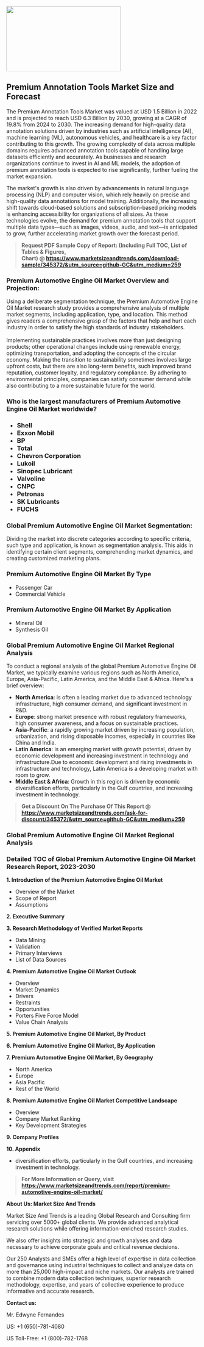 <p><img class="alignnone size-medium wp-image-20088" src="https://ffe5etoiles.com/wp-content/uploads/2024/12/MST1-300x171.png" alt="" width="300" height="171" /></p><h2>Premium Annotation Tools Market Size and Forecast</h2><p>The Premium Annotation Tools Market was valued at USD 1.5 Billion in 2022 and is projected to reach USD 6.3 Billion by 2030, growing at a CAGR of 19.8% from 2024 to 2030. The increasing demand for high-quality data annotation solutions driven by industries such as artificial intelligence (AI), machine learning (ML), autonomous vehicles, and healthcare is a key factor contributing to this growth. The growing complexity of data across multiple domains requires advanced annotation tools capable of handling large datasets efficiently and accurately. As businesses and research organizations continue to invest in AI and ML models, the adoption of premium annotation tools is expected to rise significantly, further fueling the market expansion.</p><p>The market's growth is also driven by advancements in natural language processing (NLP) and computer vision, which rely heavily on precise and high-quality data annotations for model training. Additionally, the increasing shift towards cloud-based solutions and subscription-based pricing models is enhancing accessibility for organizations of all sizes. As these technologies evolve, the demand for premium annotation tools that support multiple data types—such as images, videos, audio, and text—is anticipated to grow, further accelerating market growth over the forecast period.</p></p><blockquote id="" class=""><strong>Request PDF Sample Copy of Report: (Including Full TOC, List of Tables &amp; Figures, Chart)&nbsp;@&nbsp;<strong><a href="https://www.marketsizeandtrends.com/download-sample/345372/&utm_source=github-GC&utm_medium=259" target="_blank">https://www.marketsizeandtrends.com/download-sample/345372/&utm_source=github-GC&utm_medium=259</a></strong></strong></blockquote><h3 id="" class="">Premium Automotive Engine Oil Market&nbsp;Overview and Projection:</h3><p id="" class="">Using a deliberate segmentation technique, the Premium Automotive Engine Oil Market research study provides a comprehensive analysis of multiple market segments, including application, type, and location. This method gives readers a comprehensive grasp of the factors that help and hurt each industry in order to satisfy the high standards of industry stakeholders. <br /> <br />Implementing sustainable practices involves more than just designing products; other operational changes include using renewable energy, optimizing transportation, and adopting the concepts of the circular economy. Making the transition to sustainability sometimes involves large upfront costs, but there are also long-term benefits, such improved brand reputation, customer loyalty, and regulatory compliance. By adhering to environmental principles, companies can satisfy consumer demand while also contributing to a more sustainable future for the world.</p><h3 id="" class="">Who is the largest manufacturers of&nbsp;Premium Automotive Engine Oil Market worldwide?</h3><h3 class=""><p><ul><li>Shell </li><li> Exxon Mobil </li><li> BP </li><li> Total </li><li> Chevron Corporation </li><li> Lukoil </li><li> Sinopec Lubricant </li><li> Valvoline </li><li> CNPC </li><li> Petronas </li><li> SK Lubricants </li><li> FUCHS</li></ul></p></h3><h3 id="" class="">Global&nbsp;Premium Automotive Engine Oil Market Segmentation:</h3><p id="" class="">Dividing the market into discrete categories according to specific criteria, such type and application, is known as segmentation analysis. This aids in identifying certain client segments, comprehending market dynamics, and creating customized marketing plans.</p><h3 id="" class="">Premium Automotive Engine Oil Market&nbsp;By Type</h3><p><p><ul><li>Passenger Car</li><li> Commercial Vehicle</p></li></ul></p></p><h3 id="" class="">Premium Automotive Engine Oil Market&nbsp;By Application</h3><p class=""><p><ul><li>Mineral Oil</li><li> Synthesis Oil</li></ul></p></p><h3 id="" class="">Global Premium Automotive Engine Oil Market Regional Analysis</h3><p id="" class="">To conduct a regional analysis of the global Premium Automotive Engine Oil Market, we typically examine various regions such as North America, Europe, Asia-Pacific, Latin America, and the Middle East &amp; Africa. Here's a brief overview:</p><ul><li><strong>North America</strong>: is often a leading market due to advanced technology infrastructure, high consumer demand, and significant investment in R&amp;D.</li><li><strong>Europe</strong>: strong market presence with robust regulatory frameworks, high consumer awareness, and a focus on sustainable practices.</li><li><strong>Asia-Pacific</strong>: a rapidly growing market driven by increasing population, urbanization, and rising disposable incomes, especially in countries like China and India.</li><li><strong>Latin America</strong>: is an emerging market with growth potential, driven by economic development and increasing investment in technology and infrastructure.Due to economic development and rising investments in infrastructure and technology, Latin America is a developing market with room to grow.</li><li><strong>Middle East &amp; Africa</strong>: Growth in this region is driven by economic diversification efforts, particularly in the Gulf countries, and increasing investment in technology.</li></ul><blockquote id="" class=""><strong>Get a Discount On The Purchase Of This Report @ <strong><a href="https://www.marketsizeandtrends.com/ask-for-discount/345372/&utm_source=github-GC&utm_medium=259" target="_blank">https://www.marketsizeandtrends.com/ask-for-discount/345372/&utm_source=github-GC&utm_medium=259</a></strong></strong></blockquote><h3 id="" class="">Global Premium Automotive Engine Oil Market Regional Analysis</h3><h3 id="" class="">Detailed TOC of Global Premium Automotive Engine Oil Market Research Report, 2023-2030</h3><p id="" class=""><strong>1. Introduction of the Premium Automotive Engine Oil Market</strong></p><ul><li>Overview of the Market</li><li>Scope of Report</li><li>Assumptions</li></ul><p id="" class=""><strong>2. Executive Summary</strong></p><p id="" class=""><strong>3. Research Methodology of Verified Market Reports</strong></p><ul><li>Data Mining</li><li>Validation</li><li>Primary Interviews</li><li>List of Data Sources</li></ul><p id="" class=""><strong>4. Premium Automotive Engine Oil Market Outlook</strong></p><ul><li>Overview</li><li>Market Dynamics</li><li>Drivers</li><li>Restraints</li><li>Opportunities</li><li>Porters Five Force Model</li><li>Value Chain Analysis</li></ul><p id="" class=""><strong>5. Premium Automotive Engine Oil Market, By Product</strong></p><p id="" class=""><strong>6. Premium Automotive Engine Oil Market, By Application</strong></p><p id="" class=""><strong>7. Premium Automotive Engine Oil Market, By Geography</strong></p><ul><li>North America</li><li>Europe</li><li>Asia Pacific</li><li>Rest of the World</li></ul><p id="" class=""><strong>8. Premium Automotive Engine Oil Market Competitive Landscape</strong></p><ul><li>Overview</li><li>Company Market Ranking</li><li>Key Development Strategies</li></ul><p id="" class=""><strong>9. Company Profiles</strong></p><p id="" class=""><strong>10. Appendix</strong></p><ul><li>diversification efforts, particularly in the Gulf countries, and increasing investment in technology.</li></ul><blockquote id="" class=""><strong>For More Information or Query, visit <strong><strong><a href="https://www.marketsizeandtrends.com/report/premium-automotive-engine-oil-market/" target="_blank">https://www.marketsizeandtrends.com/report/premium-automotive-engine-oil-market/</a></strong></strong></strong></blockquote><p id="" class=""><strong>About Us: Market Size And Trends</strong></p><p id="" class="">Market Size And Trends is a leading Global Research and Consulting firm servicing over 5000+ global clients. We provide advanced analytical research solutions while offering information-enriched research studies.</p><p id="" class="">We also offer insights into strategic and growth analyses and data necessary to achieve corporate goals and critical revenue decisions.</p><p id="" class="">Our 250 Analysts and SMEs offer a high level of expertise in data collection and governance using industrial techniques to collect and analyze data on more than 25,000 high-impact and niche markets. Our analysts are trained to combine modern data collection techniques, superior research methodology, expertise, and years of collective experience to produce informative and accurate research.</p><p id="" class=""><strong>Contact us:</strong></p><p id="" class="">Mr. Edwyne Fernandes</p><p id="" class="">US: +1 (650)-781-4080</p><p id="" class="">US Toll-Free: +1 (800)-782-1768</p>
